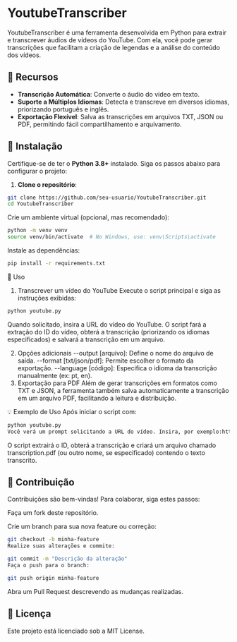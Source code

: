 # YoutubeTranscriber

YoutubeTranscriber é uma ferramenta desenvolvida em Python para extrair e transcrever áudios de vídeos do YouTube. Com ela, você pode gerar transcrições que facilitam a criação de legendas e a análise do conteúdo dos vídeos.

## 📌 Recursos

- **Transcrição Automática**: Converte o áudio do vídeo em texto.
- **Suporte a Múltiplos Idiomas**: Detecta e transcreve em diversos idiomas, priorizando português e inglês.
- **Exportação Flexível**: Salva as transcrições em arquivos TXT, JSON ou PDF, permitindo fácil compartilhamento e arquivamento.

## 🚀 Instalação

Certifique-se de ter o **Python 3.8+** instalado. Siga os passos abaixo para configurar o projeto:

1. **Clone o repositório**:

```bash
git clone https://github.com/seu-usuario/YoutubeTranscriber.git
cd YoutubeTranscriber
```
Crie um ambiente virtual (opcional, mas recomendado):

```bash
python -m venv venv
source venv/bin/activate  # No Windows, use: venv\Scripts\activate
```
Instale as dependências:

```bash
pip install -r requirements.txt
```
🎯 Uso
1. Transcrever um vídeo do YouTube
Execute o script principal e siga as instruções exibidas:

```bash
python youtube.py
```
Quando solicitado, insira a URL do vídeo do YouTube. O script fará a extração do ID do vídeo, obterá a transcrição (priorizando os idiomas especificados) e salvará a transcrição em um arquivo.

2. Opções adicionais
--output [arquivo]: Define o nome do arquivo de saída.
--format [txt/json/pdf]: Permite escolher o formato da exportação.
--language [código]: Especifica o idioma da transcrição manualmente (ex: pt, en).
3. Exportação para PDF
Além de gerar transcrições em formatos como TXT e JSON, a ferramenta também salva automaticamente a transcrição em um arquivo PDF, facilitando a leitura e distribuição.

💡 Exemplo de Uso
Após iniciar o script com:

```bash
python youtube.py
Você verá um prompt solicitando a URL do vídeo. Insira, por exemplo:https://www.youtube.com/watch?v=dQw4w9WgXcQ
```
O script extrairá o ID, obterá a transcrição e criará um arquivo chamado transcription.pdf (ou outro nome, se especificado) contendo o texto transcrito.

## 🤝 Contribuição
Contribuições são bem-vindas! Para colaborar, siga estes passos:

Faça um fork deste repositório.

Crie um branch para sua nova feature ou correção:

```bash
git checkout -b minha-feature
Realize suas alterações e commite:
```
```bash
git commit -m "Descrição da alteração"
Faça o push para o branch:
```
```bash
git push origin minha-feature
```
Abra um Pull Request descrevendo as mudanças realizadas.

## 📜 Licença
Este projeto está licenciado sob a MIT License.
